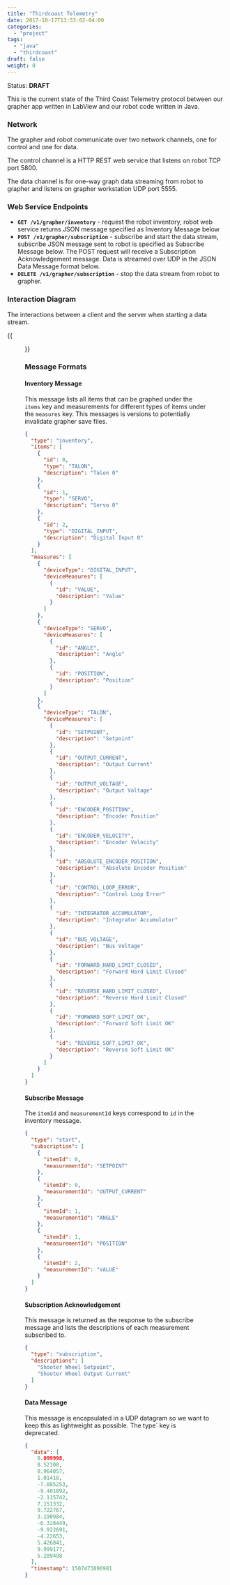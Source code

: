```yaml
---
title: "Thirdcoast Telemetry"
date: 2017-10-17T13:53:02-04:00
categories:
  - "project"
tags:
  - "java"
  - "thirdcoast"
draft: false
weight: 0
---
```


Status: **DRAFT**

This is the current state of the Third Coast Telemetry protocol between our grapher app written in LabView and our robot code written in Java.

### Network

The grapher and robot communicate over two network channels, one for control and one for data.

The control channel is a HTTP REST web service that listens on robot TCP port 5800.

The data channel is for one-way graph data streaming from robot to grapher and listens on grapher workstation UDP port 5555.

### Web Service Endpoints

- **`GET /v1/grapher/inventory`** - request the robot inventory, robot web service returns JSON message specified as Inventory Message below
- **`POST /v1/grapher/subscription`** - subscribe and start the data stream, subscribe JSON message sent to robot is specified as Subscribe Message below. The POST request will receive a Subscription Acknowledgement message. Data is streamed over UDP in the JSON Data Message format below.
- **`DELETE /v1/grapher/subscription`** - stop the data stream from robot to grapher.

### Interaction Diagram

The interactions between a client and the server when starting a data stream.

{{<figure src="/media/telemetry.png" title="Telemetry Interactions">}}

### Message Formats

#### Inventory Message

This message lists all items that can be graphed under the `items` key and measurements for different types of items under the `measures` key. This messages is versions to potentially invalidate grapher save files.

```json
{
  "type": "inventory",
  "items": [
    {
      "id": 0,
      "type": "TALON",
      "description": "Talon 0"
    },
    {
      "id": 1,
      "type": "SERVO",
      "description": "Servo 0"
    },
    {
      "id": 2,
      "type": "DIGITAL_INPUT",
      "description": "Digital Input 0"
    }
  ],
  "measures": [
    {
      "deviceType": "DIGITAL_INPUT",
      "deviceMeasures": [
        {
          "id": "VALUE",
          "description": "Value"
        }
      ]
    },
    {
      "deviceType": "SERVO",
      "deviceMeasures": [
        {
          "id": "ANGLE",
          "description": "Angle"
        },
        {
          "id": "POSITION",
          "description": "Position"
        }
      ]
    },
    {
      "deviceType": "TALON",
      "deviceMeasures": [
        {
          "id": "SETPOINT",
          "description": "Setpoint"
        },
        {
          "id": "OUTPUT_CURRENT",
          "description": "Output Current"
        },
        {
          "id": "OUTPUT_VOLTAGE",
          "description": "Output Voltage"
        },
        {
          "id": "ENCODER_POSITION",
          "description": "Encoder Position"
        },
        {
          "id": "ENCODER_VELOCITY",
          "description": "Encoder Velocity"
        },
        {
          "id": "ABSOLUTE_ENCODER_POSITION",
          "description": "Absolute Encoder Position"
        },
        {
          "id": "CONTROL_LOOP_ERROR",
          "description": "Control Loop Error"
        },
        {
          "id": "INTEGRATOR_ACCUMULATOR",
          "description": "Integrator Accumulator"
        },
        {
          "id": "BUS_VOLTAGE",
          "description": "Bus Voltage"
        },
        {
          "id": "FORWARD_HARD_LIMIT_CLOSED",
          "description": "Forward Hard Limit Closed"
        },
        {
          "id": "REVERSE_HARD_LIMIT_CLOSED",
          "description": "Reverse Hard Limit Closed"
        },
        {
          "id": "FORWARD_SOFT_LIMIT_OK",
          "description": "Forward Soft Limit OK"
        },
        {
          "id": "REVERSE_SOFT_LIMIT_OK",
          "description": "Reverse Soft Limit OK"
        }
      ]
    }
  ]
}
```

#### Subscribe Message

The `itemId` and `measurementId` keys correspond to `id` in the inventory message.

```json
{
  "type": "start",
  "subscription": [
    {
      "itemId": 0,
      "measurementId": "SETPOINT"
    },
    {
      "itemId": 0,
      "measurementId": "OUTPUT_CURRENT"
    },
    {
      "itemId": 1,
      "measurementId": "ANGLE"
    },
    {
      "itemId": 1,
      "measurementId": "POSITION"
    },
    {
      "itemId": 2,
      "measurementId": "VALUE"
    }
  ]
}
```

#### Subscription Acknowledgement

This message is returned as the response to the subscribe message and lists the descriptions of each measurement subscribed to.

```json
{
  "type": "subscription",
  "descriptions": [
    "Shooter Wheel Setpoint",
    "Shooter Wheel Output Current"
  ]
}
```

#### Data Message

This message is encapsulated in a UDP datagram so we want to keep this as lightweight as possible. The type` key is deprecated.

```json
{
  "data": [
    0.099998,
    8.52108,
    8.964057,
    1.01418,
    -7.885253,
    -9.401892,
    -2.115742,
    7.151332,
    9.722767,
    3.190984,
    -6.328449,
    -9.922691,
    -4.22653,
    5.426841,
    9.999177,
    5.209498
  ],
  "timestamp": 1507473896981
}
```
